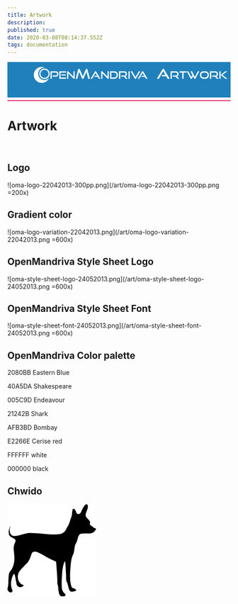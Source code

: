 ```yaml
---
title: Artwork
description: 
published: true
date: 2020-03-08T08:14:37.552Z
tags: documentation
---
```


<div style="height: 80px; width: 100%; background:#2080BB; text-align:right; min-height:36px;">
<img src="/assets/header-artwork.png">
</div>
<div style="margin: 6px 0; height: 2px; width: 100%; background-color: #E2266E;"></div>


# Artwork
<br>

## Logo

![oma-logo-22042013-300pp.png](/art/oma-logo-22042013-300pp.png =200x)

## Gradient color

![oma-logo-variation-22042013.png](/art/oma-logo-variation-22042013.png =600x)

## OpenMandriva Style Sheet Logo

![oma-style-sheet-logo-24052013.png](/art/oma-style-sheet-logo-24052013.png =600x)

## OpenMandriva Style Sheet Font

![oma-style-sheet-font-24052013.png](/art/oma-style-sheet-font-24052013.png =600x)

## OpenMandriva Color palette

2080BB Eastern Blue	

40A5DA Shakespeare	

005C9D Endeavour	

21242B Shark	

AFB3BD Bombay	

E2266E Cerise red	

FFFFFF white	

000000 black

## Chwido

![chwido200.png](/art/chwido200.png)


	